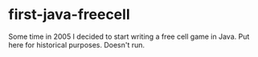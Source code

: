 first-java-freecell
===================

Some time in 2005 I decided to start writing a free cell game in Java. Put here for historical purposes. Doesn't run.
